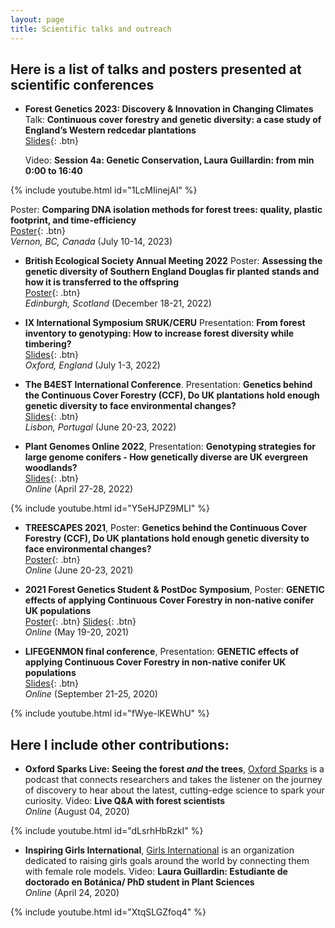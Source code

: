 ```yaml
---
layout: page
title: Scientific talks and outreach
---
```


## Here is a list of talks and posters presented at scientific conferences

- **Forest Genetics 2023: Discovery & Innovation in Changing Climates**  
  Talk: **Continuous cover forestry and genetic diversity: a case study of England’s Western redcedar plantations**  
[Slides](/static/ppt/ForestGeneticsConference2023.pdf){: .btn}

  Video: **Session 4a: Genetic Conservation, Laura Guillardin: from min 0:00 to 16:40**     

{% include youtube.html id="1LcMIinejAI" %}

  Poster: **Comparing DNA isolation methods for forest trees: quality, plastic footprint, and time-efficiency**  
  [Poster](/static/ppt/fgc2023poster.pdf){: .btn}  
  *Vernon, BC, Canada* (July 10-14, 2023)

- **British Ecological Society Annual Meeting 2022** Poster: **Assessing the genetic diversity of Southern England Douglas fir planted stands and how it is transferred to the offspring**  
[Poster](/static/ppt/BES2022LGUillardinPOSTER.pdf){: .btn}  
*Edinburgh, Scotland* (December 18-21, 2022)

- **IX International Symposium SRUK/CERU** Presentation: **From forest inventory to genotyping: How to increase forest diversity while timbering?**  
[Slides](/static/ppt/SRUK-conference-2022-OX-LG.pdf){: .btn}  
*Oxford, England* (July 1-3, 2022)

- **The B4EST International Conference**. Presentation: **Genetics behind the Continuous Cover Forestry (CCF), Do UK plantations hold enough genetic diversity to face environmental changes?**  
[Slides](/static/ppt/B4EST_slides.pdf){: .btn}  
*Lisbon, Portugal* (June 20-23, 2022)

- **Plant Genomes Online 2022**, Presentation: **Genotyping strategies for large genome conifers - How genetically diverse are UK evergreen woodlands?**  
[Slides](/static/ppt/Plant_Genomes_Online_LGuillardin.pdf){: .btn}  
*Online* (April 27-28, 2022)

{% include youtube.html id="Y5eHJPZ9MLI" %}

- **TREESCAPES 2021**, Poster: **Genetics behind the Continuous Cover Forestry (CCF), Do UK plantations hold enough genetic diversity to face environmental changes?**  
[Poster](/static/ppt/B4EST_slides.pdf){: .btn}  
*Online* (June 20-23, 2021)

- **2021 Forest Genetics Student & PostDoc Symposium**, Poster: **GENETIC effects of applying Continuous Cover Forestry in non-native conifer UK populations**  
[Poster](/static/ppt/LGUILLARDIN_poster.pdf){: .btn} [Slides](/static/ppt/LGUILLARDIN_slides.pdf){: .btn}  
*Online* (May 19-20, 2021)

- **LIFEGENMON final conference**, Presentation: **GENETIC effects of applying Continuous Cover Forestry in non-native conifer UK populations**    
[Slides](/static/ppt/Lifegenmon_presentation_LAURA.pdf){: .btn}  
*Online* (September 21-25, 2020)

{% include youtube.html id="fWye-lKEWhU" %}

## Here I include other contributions:

- **Oxford Sparks Live: Seeing the forest *and* the trees**, [Oxford Sparks](https://www.oxfordsparks.ox.ac.uk/) is a podcast that connects researchers and takes the listener on the journey of discovery to hear about the latest, cutting-edge science to spark your curiosity. Video: **Live Q&A with forest scientists**      
*Online* (August 04, 2020)  
  
{% include youtube.html id="dLsrhHbRzkI" %}
  
- **Inspiring Girls International**, [Girls International](https://inspiring-girls.com/) is an organization dedicated to raising girls goals around the world by connecting them with female role models. Video: **Laura Guillardin: Estudiante de doctorado en Botánica/ PhD student in Plant Sciences**     
*Online* (April 24, 2020)  
  
{% include youtube.html id="XtqSLGZfoq4" %}
  
